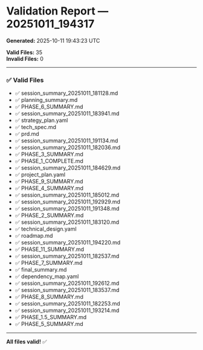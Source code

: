 # Validation Report — 20251011_194317

**Generated:** 2025-10-11 19:43:23 UTC  

**Valid Files:** 35  
**Invalid Files:** 0  

---

### ✅ Valid Files

- ✅ session_summary_20251011_181128.md
- ✅ planning_summary.md
- ✅ PHASE_6_SUMMARY.md
- ✅ session_summary_20251011_183941.md
- ✅ strategy_plan.yaml
- ✅ tech_spec.md
- ✅ prd.md
- ✅ session_summary_20251011_191134.md
- ✅ session_summary_20251011_182036.md
- ✅ PHASE_3_SUMMARY.md
- ✅ PHASE_1_COMPLETE.md
- ✅ session_summary_20251011_184629.md
- ✅ project_plan.yaml
- ✅ PHASE_9_SUMMARY.md
- ✅ PHASE_4_SUMMARY.md
- ✅ session_summary_20251011_185012.md
- ✅ session_summary_20251011_192929.md
- ✅ session_summary_20251011_191348.md
- ✅ PHASE_2_SUMMARY.md
- ✅ session_summary_20251011_183120.md
- ✅ technical_design.yaml
- ✅ roadmap.md
- ✅ session_summary_20251011_194220.md
- ✅ PHASE_11_SUMMARY.md
- ✅ session_summary_20251011_182537.md
- ✅ PHASE_7_SUMMARY.md
- ✅ final_summary.md
- ✅ dependency_map.yaml
- ✅ session_summary_20251011_192612.md
- ✅ session_summary_20251011_183537.md
- ✅ PHASE_8_SUMMARY.md
- ✅ session_summary_20251011_182253.md
- ✅ session_summary_20251011_193214.md
- ✅ PHASE_1.5_SUMMARY.md
- ✅ PHASE_5_SUMMARY.md

---

**All files valid!** ✅
